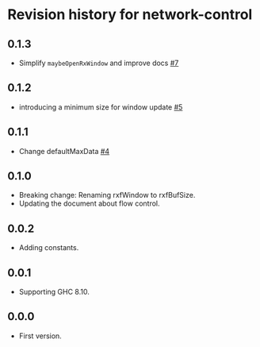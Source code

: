 # Revision history for network-control

## 0.1.3

* Simplify `maybeOpenRxWindow` and improve docs
  [#7](https://github.com/kazu-yamamoto/network-control/pull/7)

## 0.1.2

* introducing a minimum size for window update
  [#5](https://github.com/kazu-yamamoto/network-control/pull/5)

## 0.1.1

* Change defaultMaxData
  [#4](https://github.com/kazu-yamamoto/network-control/pull/4)

## 0.1.0

* Breaking change: Renaming rxfWindow to rxfBufSize.
* Updating the document about flow control.

## 0.0.2

* Adding constants.

## 0.0.1

* Supporting GHC 8.10.

## 0.0.0

* First version.
